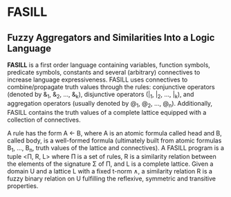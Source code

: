 # FASILL

## Fuzzy Aggregators and Similarities Into a Logic Language

**FASILL** is a first order language containing variables, function symbols, predicate symbols, constants and several (arbitrary) connectives to increase language expressiveness. FASILL uses connectives to combine/propagate truth values through the rules: conjunctive operators (denoted by &amp;<sub>1</sub>, &amp;<sub>2</sub>, ..., &amp;<sub>k</sub>), disjunctive operators (|<sub>1</sub>, |<sub>2</sub>, ..., |<sub>k</sub>), and aggregation operators (usually denoted by @<sub>1</sub>, @<sub>2</sub>, ..., @<sub>n</sub>). Additionally, FASILL contains the truth values of a complete lattice equipped with a collection of connectives.

A rule has the form A &larr; B, where A is an atomic formula called head and B, called body, is a well-formed formula (ultimately built from atomic formulas B<sub>1</sub>, ..., B<sub>n</sub>, truth values of the lattice and connectives). A FASILL program is a tuple <Π, R, L> where Π is a set of rules, R is a similarity relation between the elements of the signature Σ of Π, and L is a complete lattice. Given a domain U and a lattice L with a fixed t-norm ∧, a similarity relation R is a fuzzy binary relation on U fulfilling the reflexive, symmetric and transitive properties.
